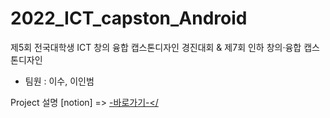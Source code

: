 # 2022_ICT_capston_Android
제5회 전국대학생 ICT 창의 융합 캡스톤디자인 경진대회 & 제7회 인하 창의·융합 캡스톤디자인
- 팀원 : 이수, 이인범

Project 설명
[notion] => <a href="https://www.notion.so/ICT-CapstoneDesign-5c8398bd4c64490ca46a458dfd4340ee">-바로가기-</
